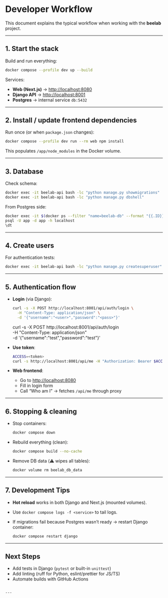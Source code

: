 # Developer Workflow

This document explains the typical workflow when working with the **beelab** project.

---

## 1. Start the stack

Build and run everything:

```bash
docker compose --profile dev up --build
````

Services:

* **Web (Next.js)** → [http://localhost:8080](http://localhost:8080)
* **Django API** → [http://localhost:8001](http://localhost:8001)
* **Postgres** → internal service `db:5432`

---

## 2. Install / update frontend dependencies

Run once (or when `package.json` changes):

```bash
docker compose --profile dev run --rm web npm install
```

This populates `/app/node_modules` in the Docker volume.

---

## 3. Database

Check schema:

```bash
docker exec -it beelab-api bash -lc "python manage.py showmigrations"
docker exec -it beelab-api bash -lc "python manage.py dbshell"
```

From Postgres side:

```bash
docker exec -it $(docker ps --filter "name=beelab-db" --format "{{.ID}}") bash
psql -U app -d app -h localhost
\dt
```

---

## 4. Create users

For authentication tests:

```bash
docker exec -it beelab-api bash -lc "python manage.py createsuperuser"
```

---

## 5. Authentication flow

* **Login** (via Django):

  ```bash
  curl -s -X POST http://localhost:8001/api/auth/login \
    -H "Content-Type: application/json" \
    -d '{"username":"<user>","password":"<pass>"}'
  ```


  curl -s -X POST http://localhost:8001/api/auth/login \
    -H "Content-Type: application/json" \
    -d '{"username":"test","password":"test"}'


* **Use token**:

  ```bash
  ACCESS=<token>
  curl -s http://localhost:8001/api/me -H "Authorization: Bearer $ACCESS"
  ```

* **Web frontend**:

  * Go to [http://localhost:8080](http://localhost:8080)
  * Fill in login form
  * Call “Who am I” → fetches `/api/me` through proxy

---

## 6. Stopping & cleaning

* Stop containers:

  ```bash
  docker compose down
  ```
* Rebuild everything (clean):

  ```bash
  docker compose build --no-cache
  ```
* Remove DB data (⚠️ wipes all tables):

  ```bash
  docker volume rm beelab_db_data
  ```

---

## 7. Development Tips

* **Hot reload** works in both Django and Next.js (mounted volumes).
* Use `docker compose logs -f <service>` to tail logs.
* If migrations fail because Postgres wasn’t ready → restart Django container:

  ```bash
  docker compose restart django
  ```

---

## Next Steps

* Add tests in Django (`pytest` or built-in `unittest`)
* Add linting (ruff for Python, eslint/prettier for JS/TS)
* Automate builds with GitHub Actions

```

---